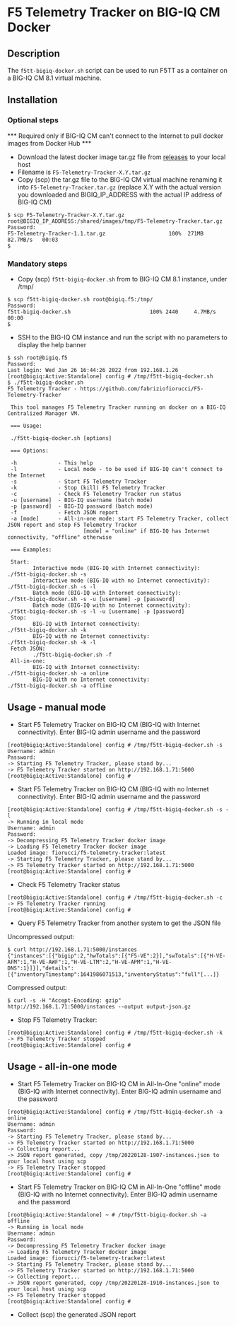 # F5 Telemetry Tracker on BIG-IQ CM Docker

## Description

The `f5tt-bigiq-docker.sh` script can be used to run F5TT as a container on a BIG-IQ CM 8.1 virtual machine.

## Installation

### Optional steps

*** Required only if BIG-IQ CM can't connect to the Internet to pull docker images from Docker Hub ***

- Download the latest docker image tar.gz file from [releases](https://github.com/fabriziofiorucci/F5-Telemetry-Tracker/releases) to your local host
- Filename is `` F5-Telemetry-Tracker-X.Y.tar.gz ``
- Copy (scp) the tar.gz file to the BIG-IQ CM virtual machine renaming it into ``F5-Telemetry-Tracker.tar.gz`` (replace X.Y with the actual version you downloaded and BIGIQ_IP_ADDRESS with the actual IP address of BIG-IQ CM)

```
$ scp F5-Telemetry-Tracker-X.Y.tar.gz root@BIGIQ_IP_ADDRESS:/shared/images/tmp/F5-Telemetry-Tracker.tar.gz
Password: 
F5-Telemetry-Tracker-1.1.tar.gz                    100%  271MB  82.7MB/s   00:03
$
```

### Mandatory steps

- Copy (scp) `f5tt-bigiq-docker.sh` from to BIG-IQ CM 8.1 instance, under /tmp/

```
$ scp f5tt-bigiq-docker.sh root@bigiq.f5:/tmp/
Password: 
f5tt-bigiq-docker.sh                         100% 2440     4.7MB/s   00:00    
$ 
```

- SSH to the BIG-IQ CM instance and run the script with no parameters to display the help banner

```
$ ssh root@bigiq.f5
Password: 
Last login: Wed Jan 26 16:44:26 2022 from 192.168.1.26
[root@bigiq:Active:Standalone] config # /tmp/f5tt-bigiq-docker.sh 
$ ./f5tt-bigiq-docker.sh 
F5 Telemetry Tracker - https://github.com/fabriziofiorucci/F5-Telemetry-Tracker

 This tool manages F5 Telemetry Tracker running on docker on a BIG-IQ Centralized Manager VM.

 === Usage:

 ./f5tt-bigiq-docker.sh [options]

 === Options:

 -h             - This help
 -l             - Local mode - to be used if BIG-IQ can't connect to the Internet
 -s             - Start F5 Telemetry Tracker
 -k             - Stop (kill) F5 Telemetry Tracker
 -c             - Check F5 Telemetry Tracker run status
 -u [username]  - BIG-IQ username (batch mode)
 -p [password]  - BIG-IQ password (batch mode)
 -f             - Fetch JSON report
 -a [mode]      - All-in-one mode: start F5 Telemetry Tracker, collect JSON report and stop F5 Telemetry Tracker
                        [mode] = "online" if BIG-IQ has Internet connectivity, "offline" otherwise

 === Examples:

 Start:
        Interactive mode (BIG-IQ with Internet connectivity):           ./f5tt-bigiq-docker.sh -s
        Interactive mode (BIG-IQ with no Internet connectivity):        ./f5tt-bigiq-docker.sh -s -l
        Batch mode (BIG-IQ with Internet connectivity):                 ./f5tt-bigiq-docker.sh -s -u [username] -p [password]
        Batch mode (BIG-IQ with no Internet connectivity):              ./f5tt-bigiq-docker.sh -s -l -u [username] -p [password]
 Stop:
        BIG-IQ with Internet connectivity:                              ./f5tt-bigiq-docker.sh -k
        BIG-IQ with no Internet connectivity:                           ./f5tt-bigiq-docker.sh -k -l
 Fetch JSON:
        ./f5tt-bigiq-docker.sh -f
 All-in-one:
        BIG-IQ with Internet connectivity:                              ./f5tt-bigiq-docker.sh -a online
        BIG-IQ with no Internet connectivity:                           ./f5tt-bigiq-docker.sh -a offline
```

## Usage - manual mode

- Start F5 Telemetry Tracker on BIG-IQ CM (BIG-IQ with Internet connectivity). Enter BIG-IQ admin username and the password

```
[root@bigiq:Active:Standalone] config # /tmp/f5tt-bigiq-docker.sh -s
Username: admin
Password: 
-> Starting F5 Telemetry Tracker, please stand by...
-> F5 Telemetry Tracker started on http://192.168.1.71:5000
[root@bigiq:Active:Standalone] config # 
```

- Start F5 Telemetry Tracker on BIG-IQ CM (BIG-IQ with no Internet connectivity). Enter BIG-IQ admin username and the password

```
[root@bigiq:Active:Standalone] config # /tmp/f5tt-bigiq-docker.sh -s -l
-> Running in local mode
Username: admin
Password: 
-> Decompressing F5 Telemetry Tracker docker image
-> Loading F5 Telemetry Tracker docker image
Loaded image: fiorucci/f5-telemetry-tracker:latest
-> Starting F5 Telemetry Tracker, please stand by...
-> F5 Telemetry Tracker started on http://192.168.1.71:5000
[root@bigiq:Active:Standalone] config #
```

- Check F5 Telemetry Tracker status

```
[root@bigiq:Active:Standalone] config # /tmp/f5tt-bigiq-docker.sh -c   
-> F5 Telemetry Tracker running
[root@bigiq:Active:Standalone] config #
```

- Query F5 Telemetry Tracker from another system to get the JSON file

Uncompressed output:

```
$ curl http://192.168.1.71:5000/instances
{"instances":[{"bigip":2,"hwTotals":[{"F5-VE":2}],"swTotals":[{"H-VE-AFM":1,"H-VE-AWF":1,"H-VE-LTM":2,"H-VE-APM":1,"H-VE-DNS":1}]}],"details":[{"inventoryTimestamp":1641986071513,"inventoryStatus":"full"[...]}
```

Compressed output:

```
$ curl -s -H "Accept-Encoding: gzip" http://192.168.1.71:5000/instances --output output-json.gz
```

- Stop F5 Telemetry Tracker:

```
[root@bigiq:Active:Standalone] config # /tmp/f5tt-bigiq-docker.sh -k
-> F5 Telemetry Tracker stopped
[root@bigiq:Active:Standalone] config # 
```

## Usage - all-in-one mode

- Start F5 Telemetry Tracker on BIG-IQ CM in All-In-One "online" mode (BIG-IQ with Internet connectivity). Enter BIG-IQ admin username and the password

```
[root@bigiq:Active:Standalone] config # /tmp/f5tt-bigiq-docker.sh -a online
Username: admin
Password: 
-> Starting F5 Telemetry Tracker, please stand by...
-> F5 Telemetry Tracker started on http://192.168.1.71:5000
-> Collecting report...
-> JSON report generated, copy /tmp/20220128-1907-instances.json to your local host using scp
-> F5 Telemetry Tracker stopped
[root@bigiq:Active:Standalone] config #
```

- Start F5 Telemetry Tracker on BIG-IQ CM in All-In-One "offline" mode (BIG-IQ with no Internet connectivity). Enter BIG-IQ admin username and the password

```
[root@bigiq:Active:Standalone] ~ # /tmp/f5tt-bigiq-docker.sh -a offline
-> Running in local mode
Username: admin
Password: 
-> Decompressing F5 Telemetry Tracker docker image
-> Loading F5 Telemetry Tracker docker image
Loaded image: fiorucci/f5-telemetry-tracker:latest
-> Starting F5 Telemetry Tracker, please stand by...
-> F5 Telemetry Tracker started on http://192.168.1.71:5000
-> Collecting report...
-> JSON report generated, copy /tmp/20220128-1910-instances.json to your local host using scp
-> F5 Telemetry Tracker stopped
[root@bigiq:Active:Standalone] config #
```

- Collect (scp) the generated JSON report
